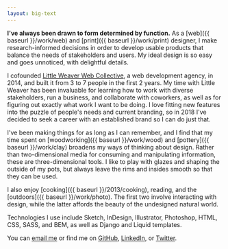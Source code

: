 ```yaml
---
layout: big-text
---
```


**I've always been drawn to form determined by function.**
As a [web]({{ baseurl }}/work/web) and [print]({{ baseurl }}/work/print) designer, I make research-informed decisions in order to develop usable products that balance the needs of stakeholders and users. My ideal design is so easy and goes unnoticed, with delightful details.

I cofounded [Little Weaver Web Collective](http://littleweaverweb.com), a web development agency, in 2014, and built it from 3 to 7 people in the first 2 years. My time with Little Weaver has been invaluable for learning how to work with diverse stakeholders, run a business, and collaborate with coworkers, as well as for figuring out exactly what work I want to be doing. I love fitting new features into the puzzle of people's needs and current branding, so in 2018 I've decided to seek a career with an established brand so I can do just that.

I've been making things for as long as I can remember, and I find that my time spent on [woodworking]({{ baseurl }}/work/wood) and [pottery]({{ baseurl }}/work/clay) broadens my ways of thinking about design. Rather than two-dimensional media for consuming and manipulating information, these are three-dimensional tools. I like to play with glazes and shaping the outside of my pots, but always leave the rims and insides smooth so that they can be used.

I also enjoy [cooking]({{ baseurl }}/2013/cooking), reading, and the [outdoors]({{ baseurl }}/work/photo). The first two involve interacting with design, while the latter affords the beauty of the undesigned natural world.

Technologies I use include Sketch, InDesign, Illustrator, Photoshop, HTML, CSS, SASS, and BEM, as well as Django and Liquid templates.

You can
[email me](mailto:nmorduch@gmail.com)
or find me on
[GitHub](https://github.com/nmorduch/),
[LinkedIn](http://www.linkedin.com/pub/naomi-morduch-toubman/75/202/260/), or
[Twitter](https://twitter.com/nmorduch).

